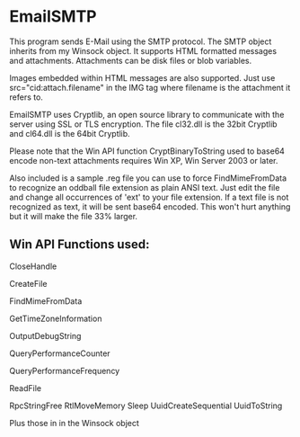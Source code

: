 # EmailSMTP
This program sends E-Mail using the SMTP protocol. The SMTP object inherits from my Winsock object. It supports HTML formatted messages and attachments. Attachments can be disk files or blob variables.

Images embedded within HTML messages are also supported. Just use src="cid:attach.filename" in the IMG tag where filename is the attachment it refers to.

EmailSMTP uses Cryptlib, an open source library to communicate with the server using SSL or TLS encryption. The file cl32.dll is the 32bit Cryptlib and cl64.dll is the 64bit Cryptlib.

Please note that the Win API function CryptBinaryToString used to base64 encode non-text attachments requires Win XP, Win Server 2003 or later.

Also included is a sample .reg file you can use to force FindMimeFromData to recognize an oddball file extension as plain ANSI text. Just edit the file and change all occurrences of 'ext' to your file extension. If a text file is not recognized as text, it will be sent base64 encoded. This won't hurt anything but it will make the file 33% larger.

## Win API Functions used:

CloseHandle

CreateFile

FindMimeFromData

GetTimeZoneInformation

OutputDebugString

QueryPerformanceCounter

QueryPerformanceFrequency

ReadFile

RpcStringFree
RtlMoveMemory
Sleep
UuidCreateSequential
UuidToString

Plus those in in the Winsock object
